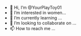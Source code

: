 - 👋 Hi, I’m @YourPlayToy01
- 👀 I’m interested in women...
- 🌱 I’m currently learning ...
- 💞️ I’m looking to collaborate on ...
- 📫 How to reach me ...

<!---
YourPlayToy01/YourPlayToy01 is a ✨ special ✨ repository because its `README.md` (this file) appears on your GitHub profile.
You can click the Preview link to take a look at your changes.
--->
